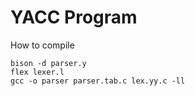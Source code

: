 # YACC Program

How to compile

```
bison -d parser.y
flex lexer.l
gcc -o parser parser.tab.c lex.yy.c -ll
```